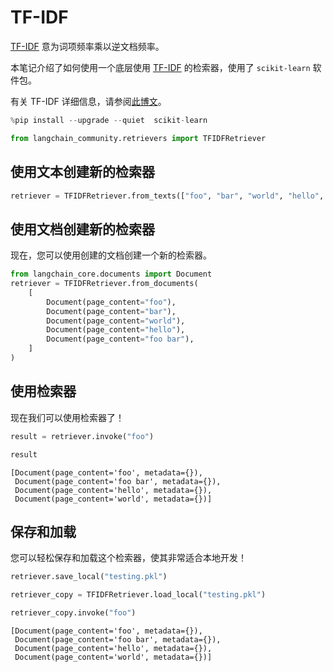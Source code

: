 # TF-IDF

[TF-IDF](https://scikit-learn.org/stable/modules/feature_extraction.html#tfidf-term-weighting) 意为词项频率乘以逆文档频率。

本笔记介绍了如何使用一个底层使用 [TF-IDF](https://en.wikipedia.org/wiki/Tf%E2%80%93idf) 的检索器，使用了 `scikit-learn` 软件包。

有关 TF-IDF 详细信息，请参阅[此博文](https://medium.com/data-science-bootcamp/tf-idf-basics-of-information-retrieval-48de122b2a4c)。

```python
%pip install --upgrade --quiet  scikit-learn
```

```python
from langchain_community.retrievers import TFIDFRetriever
```

## 使用文本创建新的检索器

```python
retriever = TFIDFRetriever.from_texts(["foo", "bar", "world", "hello", "foo bar"])
```

## 使用文档创建新的检索器

现在，您可以使用创建的文档创建一个新的检索器。

```python
from langchain_core.documents import Document
retriever = TFIDFRetriever.from_documents(
    [
        Document(page_content="foo"),
        Document(page_content="bar"),
        Document(page_content="world"),
        Document(page_content="hello"),
        Document(page_content="foo bar"),
    ]
)
```

## 使用检索器

现在我们可以使用检索器了！

```python
result = retriever.invoke("foo")
```

```python
result
```

```output
[Document(page_content='foo', metadata={}),
 Document(page_content='foo bar', metadata={}),
 Document(page_content='hello', metadata={}),
 Document(page_content='world', metadata={})]
```

## 保存和加载

您可以轻松保存和加载这个检索器，使其非常适合本地开发！

```python
retriever.save_local("testing.pkl")
```

```python
retriever_copy = TFIDFRetriever.load_local("testing.pkl")
```

```python
retriever_copy.invoke("foo")
```

```output
[Document(page_content='foo', metadata={}),
 Document(page_content='foo bar', metadata={}),
 Document(page_content='hello', metadata={}),
 Document(page_content='world', metadata={})]
```